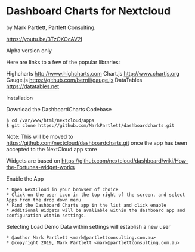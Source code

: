 # Dashboard Charts for Nextcloud

by Mark Partlett, Partlett Consulting.

https://youtu.be/3TzOXOcAV2I

Alpha version only  

Here are links to a few of the popular libraries:

Highcharts http://www.highcharts.com
Chart.js  http://www.chartjs.org
Gauge.js  https://github.com/bernii/gauge.js
DataTables  https://datatables.net
	

Installation

Download the DashboardCharts Codebase

	$ cd /var/www/html/nextcloud/apps
	$ git clone https://github.com/MarkPartlett/dashboardcharts.git

Note: This will be moved to https://github.com/nextcloud/dashboardcharts.git once the app has been accepted to the NextCloud app store
 
Widgets are based on https://github.com/nextcloud/dashboard/wiki/How-the-Fortunes-widget-works 

Enable the App

	* Open NextCloud in your browser of choice
	* Click on the user icon in the top right of the screen, and select Apps from the drop down menu
	* Find the Dashboard Charts app in the list and click enable
	* Additional Widgets will be avaliable within the dashboard app and configuration within settings.

Selecting Load Demo Data within settings will establish a new user

	
 
 	* @author Mark Partlett <mark@partlettconsulting.com.au>
 	* @copyright 2019, Mark Partlett <mark@partlettconsulting.com.au>

